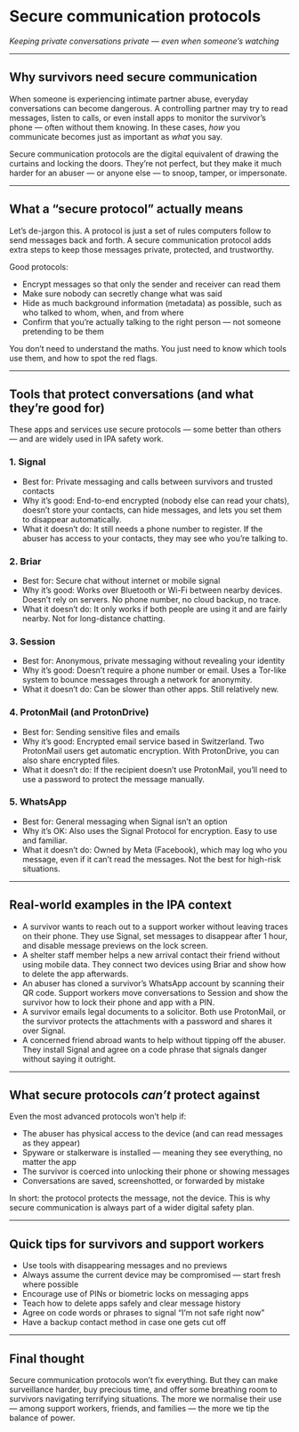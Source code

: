 # Secure communication protocols

*Keeping private conversations private — even when someone’s watching*

---

## Why survivors need secure communication

When someone is experiencing intimate partner abuse, everyday conversations can become dangerous. A controlling partner may try to read messages, listen to calls, or even install apps to monitor the survivor’s phone — often without them knowing. In these cases, *how* you communicate becomes just as important as *what* you say.

Secure communication protocols are the digital equivalent of drawing the curtains and locking the doors. They’re not perfect, but they make it much harder for an abuser — or anyone else — to snoop, tamper, or impersonate.

---

## What a “secure protocol” actually means

Let’s de-jargon this. A protocol is just a set of rules computers follow to send messages back and forth. A secure communication protocol adds extra steps to keep those messages private, protected, and trustworthy.

Good protocols:

* Encrypt messages so that only the sender and receiver can read them
* Make sure nobody can secretly change what was said
* Hide as much background information (metadata) as possible, such as who talked to whom, when, and from where
* Confirm that you’re actually talking to the right person — not someone pretending to be them

You don’t need to understand the maths. You just need to know which tools use them, and how to spot the red flags.

---

## Tools that protect conversations (and what they’re good for)

These apps and services use secure protocols — some better than others — and are widely used in IPA safety work.

### 1. Signal

* Best for: Private messaging and calls between survivors and trusted contacts
* Why it’s good: End-to-end encrypted (nobody else can read your chats), doesn’t store your contacts, can hide messages, and lets you set them to disappear automatically.
* What it doesn’t do: It still needs a phone number to register. If the abuser has access to your contacts, they may see who you’re talking to.

### 2. Briar

* Best for: Secure chat without internet or mobile signal
* Why it’s good: Works over Bluetooth or Wi-Fi between nearby devices. Doesn’t rely on servers. No phone number, no cloud backup, no trace.
* What it doesn’t do: It only works if both people are using it and are fairly nearby. Not for long-distance chatting.

### 3. Session

* Best for: Anonymous, private messaging without revealing your identity
* Why it’s good: Doesn’t require a phone number or email. Uses a Tor-like system to bounce messages through a network for anonymity.
* What it doesn’t do: Can be slower than other apps. Still relatively new.

### 4. ProtonMail (and ProtonDrive)

* Best for: Sending sensitive files and emails
* Why it’s good: Encrypted email service based in Switzerland. Two ProtonMail users get automatic encryption. With ProtonDrive, you can also share encrypted files.
* What it doesn’t do: If the recipient doesn’t use ProtonMail, you’ll need to use a password to protect the message manually.

### 5. WhatsApp

* Best for: General messaging when Signal isn’t an option
* Why it’s OK: Also uses the Signal Protocol for encryption. Easy to use and familiar.
* What it doesn’t do: Owned by Meta (Facebook), which may log who you message, even if it can’t read the messages. Not the best for high-risk situations.

---

## Real-world examples in the IPA context

* A survivor wants to reach out to a support worker without leaving traces on their phone. They use Signal, set messages to disappear after 1 hour, and disable message previews on the lock screen.
* A shelter staff member helps a new arrival contact their friend without using mobile data. They connect two devices using Briar and show how to delete the app afterwards.
* An abuser has cloned a survivor’s WhatsApp account by scanning their QR code. Support workers move conversations to Session and show the survivor how to lock their phone and app with a PIN.
* A survivor emails legal documents to a solicitor. Both use ProtonMail, or the survivor protects the attachments with a password and shares it over Signal.
* A concerned friend abroad wants to help without tipping off the abuser. They install Signal and agree on a code phrase that signals danger without saying it outright.

---

## What secure protocols *can’t* protect against

Even the most advanced protocols won’t help if:

* The abuser has physical access to the device (and can read messages as they appear)
* Spyware or stalkerware is installed — meaning they see everything, no matter the app
* The survivor is coerced into unlocking their phone or showing messages
* Conversations are saved, screenshotted, or forwarded by mistake

In short: the protocol protects the message, not the device. This is why secure communication is always part of a wider digital safety plan.

---

## Quick tips for survivors and support workers

* Use tools with disappearing messages and no previews
* Always assume the current device may be compromised — start fresh where possible
* Encourage use of PINs or biometric locks on messaging apps
* Teach how to delete apps safely and clear message history
* Agree on code words or phrases to signal “I’m not safe right now”
* Have a backup contact method in case one gets cut off

---

## Final thought

Secure communication protocols won’t fix everything. But they can make surveillance harder, buy precious time, 
and offer some breathing room to survivors navigating terrifying situations. The more we normalise their use — 
among support workers, friends, and families — the more we tip the balance of power.
